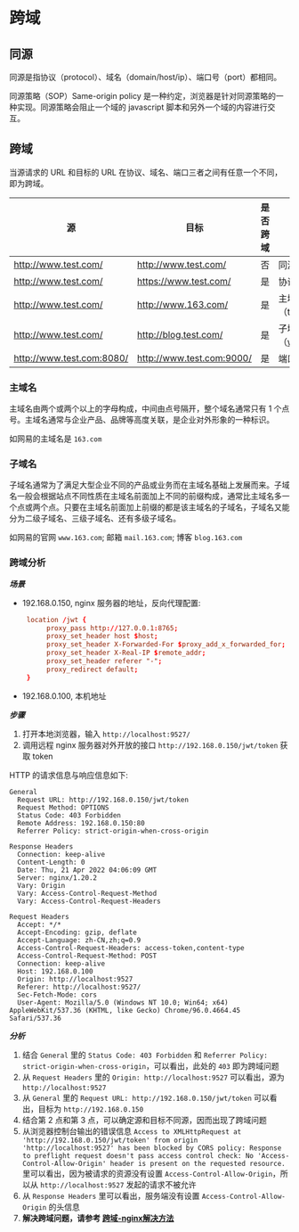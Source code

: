 # 跨域

## 同源

同源是指协议（protocol）、域名（domain/host/ip）、端口号（port）都相同。

同源策略（SOP）Same-origin policy 是一种约定，浏览器是针对同源策略的一种实现。同源策略会阻止一个域的 javascript 脚本和另外一个域的内容进行交互。

## 跨域

当源请求的 URL 和目标的 URL 在协议、域名、端口三者之间有任意一个不同，即为跨域。

|源|目标|是否跨域|原因|
|--|--|--|--|
|http://www.test.com/|http://www.test.com/|否|同源（协议、域名、端口号相同）|
|http://www.test.com/|https://www.test.com/|是|协议不同（http/https）|
|http://www.test.com/|http://www.163.com/|是|主域名不同（test.com/baidu.com）|
|http://www.test.com/|http://blog.test.com/|是|子域名不同（www.test.com/blog.test.com）|
|http://www.test.com:8080/|http://www.test.com:9000/|是|端口号不同（8080/9000）|

### 主域名

主域名由两个或两个以上的字母构成，中间由点号隔开，整个域名通常只有 1 个点号。主域名通常与企业产品、品牌等高度关联，是企业对外形象的一种标识。

如网易的主域名是 ```163.com```

### 子域名

子域名通常为了满足大型企业不同的产品或业务而在主域名基础上发展而来。子域名一般会根据站点不同性质在主域名前面加上不同的前缀构成，通常比主域名多一个点或两个点。只要在主域名前面加上前缀的都是该主域名的子域名，子域名又能分为二级子域名、三级子域名、还有多级子域名。

如网易的官网 ```www.163.com```; 邮箱 ```mail.163.com```; 博客 ```blog.163.com```

### 跨域分析

***场景***

- 192.168.0.150, nginx 服务器的地址，反向代理配置:
   ```conf
    location /jwt {
         proxy_pass http://127.0.0.1:8765;
         proxy_set_header host $host;
         proxy_set_header X-Forwarded-For $proxy_add_x_forwarded_for;
         proxy_set_header X-Real-IP $remote_addr;
         proxy_set_header referer "-";
         proxy_redirect default;
    }
   ```
- 192.168.0.100, 本机地址

***步骤***

1. 打开本地浏览器，输入 ```http://localhost:9527/```
2. 调用远程 nginx 服务器对外开放的接口 ```http://192.168.0.150/jwt/token``` 获取 token

HTTP 的请求信息与响应信息如下:

```
General
  Request URL: http://192.168.0.150/jwt/token
  Request Method: OPTIONS
  Status Code: 403 Forbidden
  Remote Address: 192.168.0.150:80
  Referrer Policy: strict-origin-when-cross-origin

Response Headers
  Connection: keep-alive
  Content-Length: 0
  Date: Thu, 21 Apr 2022 04:06:09 GMT
  Server: nginx/1.20.2
  Vary: Origin
  Vary: Access-Control-Request-Method
  Vary: Access-Control-Request-Headers

Request Headers
  Accept: */*
  Accept-Encoding: gzip, deflate
  Accept-Language: zh-CN,zh;q=0.9
  Access-Control-Request-Headers: access-token,content-type
  Access-Control-Request-Method: POST
  Connection: keep-alive
  Host: 192.168.0.100
  Origin: http://localhost:9527
  Referer: http://localhost:9527/
  Sec-Fetch-Mode: cors
  User-Agent: Mozilla/5.0 (Windows NT 10.0; Win64; x64) AppleWebKit/537.36 (KHTML, like Gecko) Chrome/96.0.4664.45 Safari/537.36
```

***分析***

1. 结合 ```General``` 里的 ```Status Code: 403 Forbidden``` 和 ```Referrer Policy: strict-origin-when-cross-origin```，可以看出，此处的 ```403``` 即为跨域问题
2. 从 ```Request Headers``` 里的 ```Origin: http://localhost:9527``` 可以看出，源为 ```http://localhost:9527```
3. 从 ```General``` 里的 ```Request URL: http://192.168.0.150/jwt/token``` 可以看出，目标为 ```http://192.168.0.150```
4. 结合第 2 点和第 3 点，可以确定源和目标不同源，因而出现了跨域问题
5. 从浏览器控制台输出的错误信息 ```Access to XMLHttpRequest at 'http://192.168.0.150/jwt/token' from origin 'http://localhost:9527' has been blocked by CORS policy: Response to preflight request doesn't pass access control check: No 'Access-Control-Allow-Origin' header is present on the requested resource.``` 里可以看出，因为被请求的资源没有设置 ```Access-Control-Allow-Origin```，所以从 ```http://localhost:9527``` 发起的请求不被允许
6. 从 ```Response Headers``` 里可以看出，服务端没有设置 ```Access-Control-Allow-Origin``` 的头信息
7. **解决跨域问题，请参考 [跨域-nginx解决方法](./%E8%B7%A8%E5%9F%9F-nginx%E8%A7%A3%E5%86%B3%E6%96%B9%E6%B3%95.md '跨域-nginx解决方法')**

